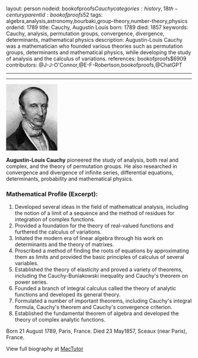 layout: person
nodeid: bookofproofs$Cauchy
categories: history,18th-century
parentid: bookofproofs$52
tags: algebra,analysis,astronomy,bourbaki,group-theory,number-theory,physics
orderid: 1789
title: Cauchy, Augustin Louis
born: 1789
died: 1857
keywords: Cauchy, analysis, permutation groups, convergence, divergence, determinants, mathematical physics
description: Augustin-Louis Cauchy was a mathematician who founded various theories such as permutation groups, determinants and mathematical physics, while developing the study of analysis and the calculus of variations.
references: bookofproofs$6909
contributors: @J-J-O'Connor,@E-F-Robertson,bookofproofs,@ChatGPT

---



---

![Cauchy.jpg](https://github.com/bookofproofs/bookofproofs.github.io/blob/main/_sources/_assets/images/portraits/Cauchy.jpg?raw=true)

**Augustin-Louis Cauchy** pioneered the study of analysis, both real and complex, and the theory of permutation groups. He also researched in convergence and divergence of infinite series, differential equations, determinants, probability and mathematical physics.

### Mathematical Profile (Excerpt):
1. Developed several ideas in the field of mathematical analysis, including the notion of a limit of a sequence and the method of residues for integration of complex functions. 
2. Provided a foundation for the theory of real-valued functions and furthered the calculus of variations. 
3. Intiated the modern era of linear algebra through his work on determinants and the theory of matrixes.
4. Proscribed a method of finding the roots of equations by approximating them as limits and provided the basic principles of calculus of several variables.
5. Established the theory of elasticity and proved a variety of theorems, including the Cauchy-Buniakowski inequality and Cauchy's theorem on power series. 
6. Founded a branch of integral calculus called the theory of analytic functions and developed its general theory.
7. Formulated a number of important theorems, including Cauchy's integral formula, Cauchy's theorem and Cauchy's convergence criterion. 
8. Established the fundamental theorem of algebra and developed the theory of complex analytic functions.

Born 21 August 1789, Paris, France. Died 23 May1857, Sceaux (near Paris), France.

View full biography at [MacTutor](https://mathshistory.st-andrews.ac.uk/Biographies/Cauchy/)
